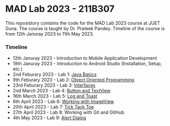 # MAD Lab 2023 - 211B307

This reposistory contains the code for the MAD Lab 2023 course at JUET Guna. The course is taught by Dr. Prateek Pandey. Timeline of the course is from 12th Januray 2023 to 11th May 2023.

### Timeline

-   12th Januray 2023 - Introduction to Mobile Application Development
-   19th Januray 2023 - Introduction to Android Studio (Installation, Setup, etc.)
-   2nd Feburary 2023 - Lab 1: [Java Basics](Lab1)
-   9th Feburary 2023 - Lab 2: [Object Oriented Programming](Lab2)
-   23rd Feburary 2023 - Lab 3: [Interfaces](Lab3)
-   2nd March 2023 - Lab 4: [Button and TextView](Lab4)
-   16th March 2023 - Lab 5: [Log and Toast](Lab5)
-   6th April 2023 - Lab 6: [Working with ImageView](Lab6)
-   20th April 2023 - Lab 7: [Tick Tack Toe](https://github.com/149segolte/TicTacToe_MADLab)
-   27th April 2023 - Lab 8: Working with Git and GitHub
-   4th May 2023 - Lab 9: [Alert Dialog](Lab9)
